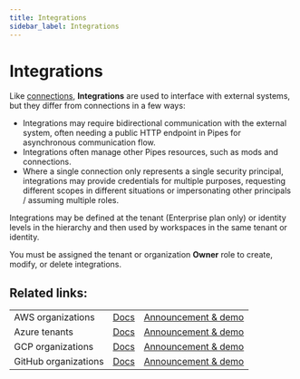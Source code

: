 ```yaml
---
title: Integrations
sidebar_label: Integrations
---
```


# Integrations

Like [connections](/pipes/docs/workspaces/connections), **Integrations** are used to interface with external systems, but they differ from connections in a few ways:

- Integrations may require bidirectional communication with the external system, often needing a public HTTP endpoint in Pipes for asynchronous communication flow.
- Integrations often manage other Pipes resources, such as mods and connections.
- Where a single connection only represents a single security principal, integrations may provide credentials for multiple purposes, requesting different scopes in different situations or impersonating other principals / assuming multiple roles.

Integrations may be defined at the tenant (Enterprise plan only) or identity levels in the hierarchy and then used by workspaces in the same tenant or identity.

You must be assigned the tenant or organization **Owner** role to create, modify, or delete integrations.

## Related links:
|        |               |               |
| ------ | ------------- | ------------- |
| AWS organizations | [Docs](https://turbot.com/pipes/docs/integrations/aws) | [Announcement & demo](https://turbot.com/pipes/blog/2024/07/aws-org-sync) |
| Azure tenants | [Docs](https://turbot.com/pipes/docs/integrations/azure) | [Announcement & demo](https://turbot.com/pipes/blog/2024/07/azure-tenant-sync) |
| GCP organizations | [Docs](https://turbot.com/pipes/docs/integrations/gcp) | [Announcement & demo](https://turbot.com/pipes/blog/2024/07/gcp-org-sync) |
| GitHub organizations | [Docs](https://turbot.com/pipes/docs/integrations/github) | [Announcement & demo](https://turbot.com/pipes/blog/2024/05/github-custom-mods) |